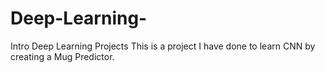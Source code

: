 # Deep-Learning-
Intro Deep Learning Projects 
This is a project I have done to learn CNN by creating a Mug Predictor. 
